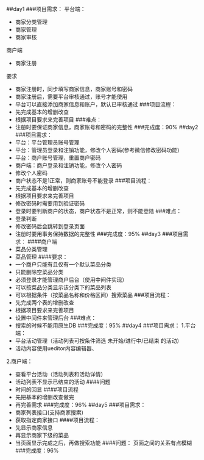 ##day1
###项目需求：
平台端： 
- 商家分类管理 
- 商家管理 
- 商家审核

商户端 
- 商家注册

要求 
- 商家注册时，同步填写商家信息，商家账号和密码 
- 商家注册后，需要平台审核通过，账号才能使用 
- 平台可以直接添加商家信息和账户，默认已审核通过
###项目流程：
- 先完成基本的增删改查
- 根据项目要求来完善项目
###难点：
- 注册时要保证商家信息，商家账号和密码的完整性
###完成度：90%
##day2
###项目需求：
- 平台：平台管理员账号管理
- 平台：管理员登录和注销功能，修改个人密码(参考微信修改密码功能)
- 平台：商户账号管理，重置商户密码
- 商户端：商户登录和注销功能，修改个人密码
- 修改个人密码
- 商户状态不是1正常，则商家账号不能登录
###项目流程：
- 先完成基本的增删改查
- 根据项目要求来完善项目
- 修改密码时需要用到验证密码
- 登录时要判断商户的状态，商户状态不是正常，则不能登陆
###难点：
- 登录判断
- 修改密码后会跳转到登录页面
- 注册时要用事务保持数据的完整性
###完成度：95%
##day3
###项目需求：
####商户端 
- 菜品分类管理 
- 菜品管理 
####要求： 
- 一个商户只能有且仅有一个默认菜品分类 
- 只能删除空菜品分类 
- 必须登录才能管理商户后台（使用中间件实现） 
- 可以按菜品分类显示该分类下的菜品列表 
- 可以根据条件（按菜品名称和价格区间）搜索菜品
###项目流程：
- 先完成两个表的增删改查
- 根据项目要求来完善项目
- 设置中间件来管理后台
###难点：
- 搜索的时候不能用原生DB
###完成度：95%
##day4
###项目需求：
1.平台端：
- 平台活动管理（活动列表可按条件筛选 未开始/进行中/已结束 的活动） 
- 活动内容使用ueditor内容编辑器、

2.商户端：
- 查看平台活动（活动列表和活动详情） 
- 活动列表不显示已结束的活动
####问题
- 时间的回显 
####项目流程
- 先把基本的增删改查做完
- 再完善需求
###完成度：96%
##day5
###项目需求：
- 商家列表接口(支持商家搜索) 
- 获取指定商家接口
####项目流程：
- 先显示商家信息
- 再显示商家下级的菜品
- 当页面显示完成之后，再做搜索功能
####问题：
页面之间的关系有点模糊
###完成度：96%